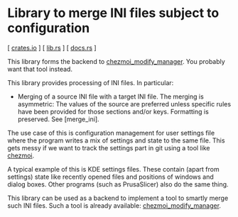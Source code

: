 # Library to merge INI files subject to configuration

[ [crates.io] ] [ [lib.rs] ] [ [docs.rs] ]

This library forms the backend to [chezmoi_modify_manager]. You probably
want that tool instead.

This library provides processing of INI files. In particular:

* Merging of a source INI file with a target INI file.
  The merging is asymmetric: The values of the source are preferred unless
  specific rules have been provided for those sections and/or keys.
  Formatting is preserved. See [merge_ini].

The use case of this is configuration management for user settings file where
the program writes a mix of settings and state to the same file. This gets
messy if we want to track the settings part in git using a tool like [chezmoi].

A typical example of this is KDE settings files. These contain (apart from
settings) state like recently opened files and positions of windows and dialog
boxes. Other programs (such as PrusaSlicer) also do the same thing.

This library can be used as a backend to implement a tool to smartly merge
such INI files. Such a tool is already available: [chezmoi_modify_manager].

[chezmoi_modify_manager]: https://github.com/VorpalBlade/chezmoi_modify_manager
[chezmoi]: https://www.chezmoi.io/
[crates.io]: https://crates.io/crates/ini-merge
[docs.rs]: https://docs.rs/ini-merge
[lib.rs]: https://lib.rs/crates/ini-merge
